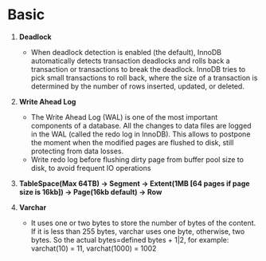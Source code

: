 # Basic

1. __Deadlock__
    * When deadlock detection is enabled (the default), InnoDB automatically detects transaction deadlocks and rolls back a transaction or transactions to break the deadlock.
      InnoDB tries to pick small transactions to roll back, where the size of a transaction is determined by the number of rows inserted, updated, or deleted.

2. __Write Ahead Log__
    * The Write Ahead Log (WAL) is one of the most important components of a database.
      All the changes to data files are logged in the WAL (called the redo log in InnoDB).
      This allows to postpone the moment when the modified pages are flushed to disk, still protecting from data losses.
    * Write redo log before flushing dirty page from buffer pool size to disk, to avoid frequent IO operations

3. __TableSpace(Max 64TB) -> Segment -> Extent(1MB [64 pages if page size is 16kb]) -> Page(16kb default) -> Row__

4. __Varchar__
    * It uses one or two bytes to store the number of bytes of the content.
      If it is less than 255 bytes, varchar uses one byte, otherwise, two bytes.
      So the actual bytes=defined bytes + 1|2, for example: varchat(10) = 11, varchat(1000) = 1002